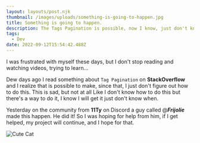 ```yaml
---
layout: layouts/post.njk
thumbnail: /images/uploads/something-is-going-to-happen.jpg
title: Something is going to happen.
description: The Tags Pagination is possible, now I know, just don't know how...
tags:
  - Dev
date: 2022-09-12T15:54:42.488Z
---
```

I was frustrated with myself these days, but I don't stop reading and watching videos, trying to learn...

Dew days ago I read something about `Tag Pagination` on **StackOverflow** and I realize that is possible to make, since that, I just don't figure out how to do this. This is sad, but not at all Like I don't know how to do this but there's a way to do it, I know I will get it just don't know when. 

Yesterday on the community from **11Ty** on Discord a guy called @***Frijolie*** made this happen. He did it! So I was hoping for help from him, if I get helped, my project will continue, and I hope for that.

![Cute Cat](https://images.unsplash.com/photo-1494256997604-768d1f608cac?ixlib=rb-1.2.1&ixid=MnwxMjA3fDB8MHxwaG90by1wYWdlfHx8fGVufDB8fHx8&auto=format&fit=crop&w=929&q=80 "Cute Cat")
